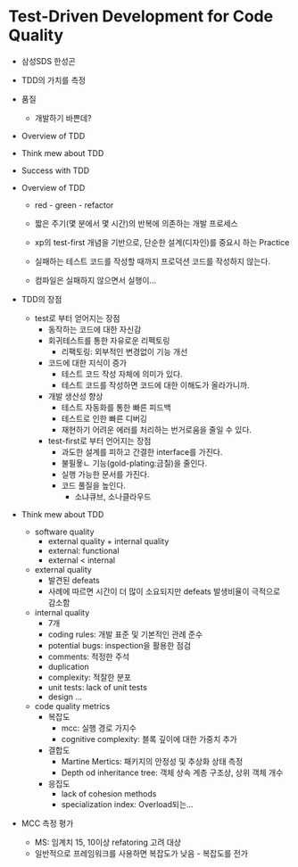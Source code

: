 # Test-Driven Development for Code Quality

- 삼성SDS 한성곤

- TDD의 가치를 측정
- 품질
  - 개발하기 바쁜데?

- Overview of TDD
- Think mew about TDD
- Success with TDD

- Overview of TDD
  - red - green - refactor
  - 짧은 주기(몇 분에서 몇 시간)의 반복에 의존하는 개발 프로세스
  - xp의 test-first 개념을 기반으로, 단순한 설계(디자인)를 중요시 하는 Practice
  
  - 실패하는 테스트 코드를 작성할 때까지 프로덕션 코드를 작성하지 않는다.
  - 컴파일은 실패하지 않으면서 실행이...

- TDD의 장점
  - test로 부터 얻어지는 장점
    - 동작하는 코드에 대한 자신감
    - 회귀테스트를 통한 자유로운 리펙토링
      - 리팩토링: 외부적인 변경없이 기능 개선
    - 코드에 대한 지식이 증가
      - 테스트 코드 작성 자체에 의미가 있다.
      - 테스트 코드를 작성하면 코드에 대한 이해도가 올라가니까.
    - 개발 생산성 향상
      - 테스트 자동화를 통한 빠른 피드백
      - 테스트로 인한 빠른 디버깅
      - 재현하기 어려운 에러를 처리하는 번거로움을 줄일 수 있다.
    - test-first로 부터 언어지는 장점
      - 과도한 설계를 피하고 간결한 interface를 가진다.
      - 불필욯ㄴ 기능(gold-plating:금칠)을 줄인다.
      - 실행 가능한 문서를 가진다.
      - 코드 풀질을 높인다.
        - 소냐큐브, 소나클라우드

- Think mew about TDD
  - software quality
    - external quality + internal quality
    - external: functional
    - external < internal
  - external quality
    - 발견된 defeats
    - 사례에 따르면 시간이 더 많이 소요되지만 defeats 발생비율이 극적으로 감소함
  - internal quality
    - 7개
    - coding rules: 개발 표준 및 기본적인 관례 준수
    - potential bugs: inspection을 활용한 점검
    - comments: 적정한 주석
    - duplication
    - complexity: 적잘한 분포
    - unit tests: lack of unit tests
    - design ...
  - code quality metrics
    - 복잡도
      - mcc: 실행 경로 가지수
      - cognitive complexity: 블록 깊이에 대한 가중치 추가
    - 결합도
      - Martine Mertics: 패키지의 안정성 및 추상화 상태 측정
      - Depth od inheritance tree: 객체 상속 계층 구조상, 상위 객체 개수
    - 응집도
      - lack of cohesion methods
      - specialization index: Overload되는...

- MCC 측정 평가
  - MS: 임계치 15, 10이상 refatoring 고려 대상
  - 일반적으로 프레임워크를 사용하면 복잡도가 낮음 - 복잡도를 전가
